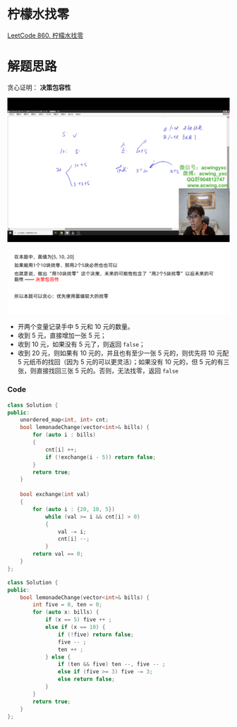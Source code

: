 # 柠檬水找零
[LeetCode 860. 柠檬水找零](https://leetcode.cn/problems/lemonade-change/)

# 解题思路
贪心证明：
**决策包容性**

![](media/16608820354572.png)

![](media/16608823565912.png)

- 开两个变量记录手中 $5$ 元和 $10$ 元的数量。
- 收到 $5$ 元，直接增加一张 $5$ 元；
- 收到 $10$ 元，如果没有 $5$ 元了，则返回 `false`；
- 收到 $20$ 元，则如果有 $10$ 元的，并且也有至少一张 $5$ 元的，则优先将 $10$ 元配 $5$ 元纸币的找回（因为 $5$ 元的可以更灵活）；如果没有 $10$ 元的，但 $5$ 元的有三张，则直接找回三张 $5$ 元的。否则，无法找零，返回 `false`

### Code
```cpp
class Solution {
public:
    unordered_map<int, int> cnt;
    bool lemonadeChange(vector<int>& bills) {
        for (auto i : bills)
        {
            cnt[i] ++;
            if (!exchange(i - 5)) return false;
        }
        return true;
    }

    bool exchange(int val)
    {
        for (auto i : {20, 10, 5})
            while (val >= i && cnt[i] > 0)
            {
                val -= i;
                cnt[i] --;
            }
        return val == 0;
    }
};
```

```cpp
class Solution {
public:
    bool lemonadeChange(vector<int>& bills) {
        int five = 0, ten = 0;
        for (auto x: bills) {
            if (x == 5) five ++ ;
            else if (x == 10) {
                if (!five) return false;
                five -- ;
                ten ++ ;
            } else {
                if (ten && five) ten --, five -- ;
                else if (five >= 3) five -= 3;
                else return false;
            }
        }
        return true;
    }
};
```